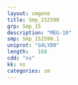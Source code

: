 ```yaml
---
layout: smgene
title: Smp_152590
grp: Smp_15
description: "MEG-10"
smp: Smp_152590.1
uniprot: "G4LYD0"
length:   168
cdd: "ns"
kk: ns
categories: sm
---
```

